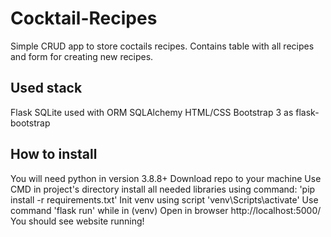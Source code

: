# Cocktail-Recipes
Simple CRUD app to store coctails recipes. Contains table with all recipes and form for creating new recipes.

## Used stack
Flask
SQLite used with ORM SQLAlchemy
HTML/CSS
Bootstrap 3 as flask-bootstrap

## How to install
You will need python in version 3.8.8+
Download repo to your machine
Use CMD in project's directory
install all needed libraries using command:
'pip install -r requirements.txt'
Init venv using script 'venv\Scripts\activate'
Use command 'flask run' while in (venv)
Open in browser http://localhost:5000/
You should see website running!
